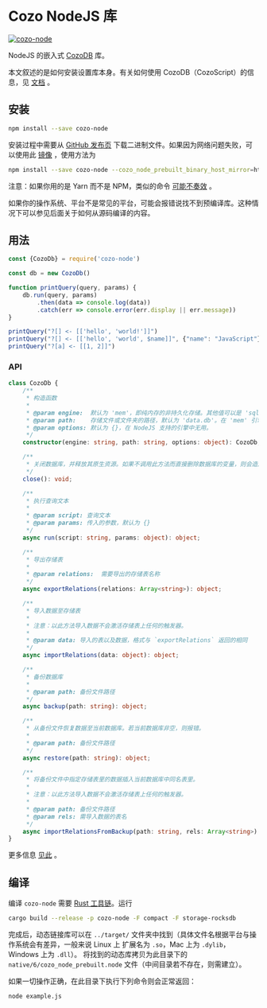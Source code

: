 # Cozo NodeJS 库

[![cozo-node](https://img.shields.io/npm/v/cozo-node)](https://www.npmjs.com/package/cozo-node)

NodeJS 的嵌入式 [CozoDB](https://www.cozodb.org) 库。

本文叙述的是如何安装设置库本身。有关如何使用 CozoDB（CozoScript）的信息，见 [文档](https://docs.cozodb.org/zh_CN/latest/index.html) 。

## 安装

```bash
npm install --save cozo-node
```

安装过程中需要从 [GitHub 发布页](https://github.com/cozodb/cozo-lib-nodejs/releases/tag/0.4.1) 下载二进制文件。如果因为网络问题失败，可以使用此 [镜像](https://github.com/cozodb/cozo-lib-nodejs/releases/tag/0.4.1) ，使用方法为

```bash
npm install --save cozo-node --cozo_node_prebuilt_binary_host_mirror=https://gitee.com/cozodb/cozo-lib-nodejs/releases/download/
```

注意：如果你用的是 Yarn 而不是 NPM，类似的命令 [可能不奏效](https://github.com/mapbox/node-pre-gyp/issues/514) 。

如果你的操作系统、平台不是常见的平台，可能会报错说找不到预编译库。这种情况下可以参见后面关于如何从源码编译的内容。

## 用法

```javascript
const {CozoDb} = require('cozo-node')

const db = new CozoDb()

function printQuery(query, params) {
    db.run(query, params)
        .then(data => console.log(data))
        .catch(err => console.error(err.display || err.message))
}

printQuery("?[] <- [['hello', 'world!']]")
printQuery("?[] <- [['hello', 'world', $name]]", {"name": "JavaScript"})
printQuery("?[a] <- [[1, 2]]")
```

### API

```ts
class CozoDb {
    /**
     * 构造函数
     * 
     * @param engine:  默认为 'mem'，即纯内存的非持久化存储。其他值可以是 'sqlite'、'rocksdb' 等
     * @param path:    存储文件或文件夹的路径，默认为 'data.db'。在 'mem' 引擎下无用。
     * @param options: 默认为 {}，在 NodeJS 支持的引擎中无用。
     */
    constructor(engine: string, path: string, options: object): CozoDb;

    /**
     * 关闭数据库，并释放其原生资源。如果不调用此方法而直接删除数据库的变量，则会造成原生资源泄漏。
     */
    close(): void;

    /**
     * 执行查询文本
     * 
     * @param script: 查询文本
     * @param params: 传入的参数，默认为 {}
     */
    async run(script: string, params: object): object;

    /**
     * 导出存储表
     * 
     * @param relations:  需要导出的存储表名称
     */
    async exportRelations(relations: Array<string>): object;

    /**
     * 导入数据至存储表
     * 
     * 注意：以此方法导入数据不会激活存储表上任何的触发器。
     * 
     * @param data: 导入的表以及数据，格式与 `exportRelations` 返回的相同
     */
    async importRelations(data: object): object;

    /**
     * 备份数据库
     * 
     * @param path: 备份文件路径
     */
    async backup(path: string): object;

    /**
     * 从备份文件恢复数据至当前数据库。若当前数据库非空，则报错。
     * 
     * @param path: 备份文件路径
     */
    async restore(path: string): object;

    /**
     * 将备份文件中指定存储表里的数据插入当前数据库中同名表里。
     *
     * 注意：以此方法导入数据不会激活存储表上任何的触发器。
     *
     * @param path: 备份文件路径
     * @param rels: 需导入数据的表名
     */
    async importRelationsFromBackup(path: string, rels: Array<string>): object;
}
```

更多信息 [见此](https://docs.cozodb.org/zh_CN/latest/nonscript.html) 。

## 编译

编译 `cozo-node` 需要 [Rust 工具链](https://rustup.rs)。运行

```bash
cargo build --release -p cozo-node -F compact -F storage-rocksdb
```

完成后，动态链接库可以在 `../target/` 文件夹中找到（具体文件名根据平台与操作系统会有差异，一般来说 Linux 上 扩展名为 `.so`，Mac 上为 `.dylib`，Windows 上为 `.dll`）。
将找到的动态库拷贝为此目录下的 `native/6/cozo_node_prebuilt.node` 文件（中间目录若不存在，则需建立）。

如果一切操作正确，在此目录下执行下列命令则会正常返回：

```bash
node example.js
```